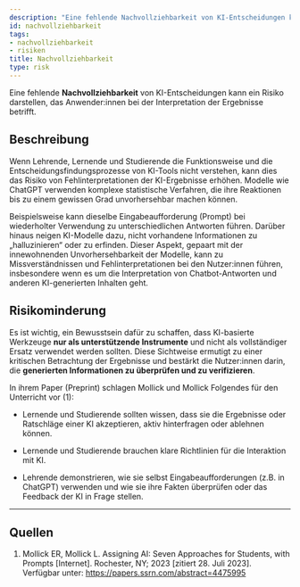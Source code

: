 ```yaml
---
description: "Eine fehlende Nachvollziehbarkeit von KI-Entscheidungen kann ein Risiko darstellen, das Anwender:innen bei der Interpretation der Ergebnisse betrifft."
id: nachvollziehbarkeit
tags:
- nachvollziehbarkeit
- risiken
title: Nachvollziehbarkeit
type: risk
---
```



Eine fehlende **Nachvollziehbarkeit** von KI-Entscheidungen kann ein Risiko darstellen, das Anwender:innen bei der Interpretation der Ergebnisse betrifft.


## Beschreibung

Wenn Lehrende, Lernende und Studierende die Funktionsweise und die Entscheidungsfindungsprozesse von KI-Tools nicht verstehen, kann dies das Risiko von Fehlinterpretationen der KI-Ergebnisse erhöhen. Modelle wie ChatGPT verwenden komplexe statistische Verfahren, die ihre Reaktionen bis zu einem gewissen Grad unvorhersehbar machen können.

Beispielsweise kann dieselbe Eingabeaufforderung (Prompt) bei wiederholter Verwendung zu unterschiedlichen Antworten führen. Darüber hinaus neigen KI-Modelle dazu, nicht vorhandene Informationen zu „halluzinieren“ oder zu erfinden. Dieser Aspekt, gepaart mit der innewohnenden Unvorhersehbarkeit der Modelle, kann zu Missverständnissen und Fehlinterpretationen bei den Nutzer:innen führen, insbesondere wenn es um die Interpretation von Chatbot-Antworten und anderen KI-generierten Inhalten geht.


## Risikominderung

Es ist wichtig, ein Bewusstsein dafür zu schaffen, dass KI-basierte Werkzeuge **nur als unterstützende Instrumente** und nicht als vollständiger Ersatz verwendet werden sollten. Diese Sichtweise ermutigt zu einer kritischen Betrachtung der Ergebnisse und bestärkt die Nutzer:innen darin, die **generierten Informationen zu überprüfen und zu verifizieren**.

In ihrem Paper (Preprint) schlagen Mollick und Mollick Folgendes für den Unterricht vor (1):

- Lernende und Studierende sollten wissen, dass sie die Ergebnisse oder Ratschläge einer KI akzeptieren, aktiv hinterfragen oder ablehnen können. 

- Lernende und Studierende brauchen klare Richtlinien für die Interaktion mit KI.

- Lehrende demonstrieren, wie sie selbst Eingabeaufforderungen (z.B. in ChatGPT) verwenden und wie sie ihre Fakten überprüfen oder das Feedback der KI in Frage stellen. 


---


## Quellen

1.	Mollick ER, Mollick L. Assigning AI: Seven Approaches for Students, with Prompts [Internet]. Rochester, NY; 2023 [zitiert 28. Juli 2023]. Verfügbar unter: https://papers.ssrn.com/abstract=4475995